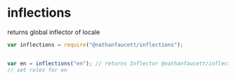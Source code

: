inflections
=======

returns global inflector of locale

```javascript
var inflections = require("@nathanfaucett/inflections");


var en = inflections("en"); // returns Inflector @nathanfaucett/inflector
// set rules for en
```
